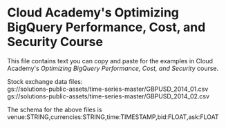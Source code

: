 # Cloud Academy's Optimizing BigQuery Performance, Cost, and Security Course
This file contains text you can copy and paste for the examples in Cloud Academy's _Optimizing BigQuery Performance, Cost, and Security_ course.

Stock exchange data files:  
gs://solutions-public-assets/time-series-master/GBPUSD_2014_01.csv  
gs://solutions-public-assets/time-series-master/GBPUSD_2014_02.csv

The schema for the above files is  venue:STRING,currencies:STRING,time:TIMESTAMP,bid:FLOAT,ask:FLOAT
